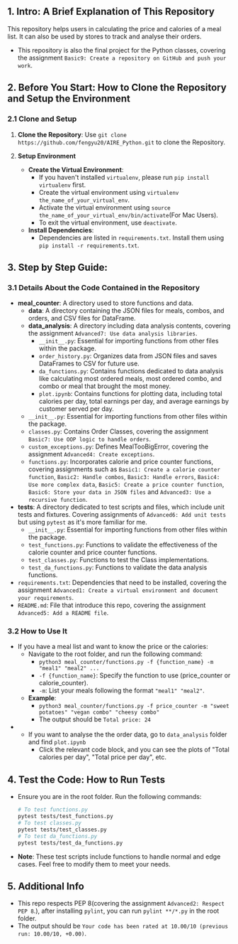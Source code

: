## 1. Intro: A Brief Explanation of This Repository
This repository helps users in calculating the price and calories of a meal list. It can also be used by stores to track and analyse their orders.

* This repository is also the final project for the Python classes, covering the assignment `Basic9: Create a repository on GitHub and push your work`.

## 2. Before You Start: How to Clone the Repository and Setup the Environment

### 2.1 Clone and Setup

1. **Clone the Repository**:
Use `git clone https://github.com/fengyu20/AIRE_Python.git` to clone the Repository.

2. **Setup Environment**
   - **Create the Virtual Environment**:
     - If you haven't installed `virtualenv`, please run `pip install virtualenv` first.
     - Create the virtual environment using `virtualenv the_name_of_your_virtual_env`.
     - Activate the virtual environment using `source the_name_of_your_virtual_env/bin/activate`(For Mac Users).
     - To exit the virtual environment, use `deactivate`.
   - **Install Dependencies**:
     - Dependencies are listed in `requirements.txt`. Install them using `pip install -r requirements.txt`.

## 3. Step by Step Guide:

### 3.1 Details About the Code Contained in the Repository
- **meal_counter**: A directory used to store functions and data.
    - **data**: A directory containing the JSON files for meals, combos, and orders, and CSV files for DataFrame.
    - **data_analysis**: A directory including data analysis contents, covering the assignment `Advanced7: Use data analysis libraries`.
        - `__init__.py`: Essential for importing functions from other files within the package.
        - `order_history.py`: Organizes data from JSON files and saves DataFrames to CSV for future use.
        - `da_functions.py`: Contains functions dedicated to data analysis like calculating most ordered meals, most ordered combo, and combo or meal that brought the most money.
        - `plot.ipynb`: Contains functions for plotting data, including total calories per day, total earnings per day, and average earnings by customer served per day.
    - `__init__.py`: Essential for importing functions from other files within the package.
    - `classes.py`: Contains Order Classes, covering the assignment `Basic7: Use OOP logic to handle orders`.
    - `custom_exceptions.py`: Defines MealTooBigError, covering the assignment `Advanced4: Create exceptions`.
    - `functions.py`: Incorporates calorie and price counter functions, covering assignments such as `Basic1: Create a calorie counter function`, `Basic2: Handle combos`, `Basic3: Handle errors`, `Basic4: Use more complex data`, `Basic5: Create a price counter function`, `Basic6: Store your data in JSON files` and `Advanced3: Use a recursive function`.
- **tests**: A directory dedicated to test scripts and files, which include unit tests and fixtures. Covering assignments of `Advanced6: Add unit tests` but using `pytest` as it's more familiar for me.
    - `__init__.py`: Essential for importing functions from other files within the package.
    - `test_functions.py`: Functions to validate the effectiveness of the calorie counter and price counter functions.
    - `test_classes.py`: Functions to test the Class implementations.
    - `test_da_functions.py`: Functions to validate the data analysis functions.
- `requirements.txt`: Dependencies that need to be installed, covering the assignment `Advanced1: Create a virtual environment and document your requirements`.
- `README.md`: File that introduce this repo, covering the assignment `Advanced5: Add a README file`.

### 3.2 How to Use It
- If you have a meal list and want to know the price or the calories:
    - Navigate to the root folder, and run the following command:
        - `python3 meal_counter/functions.py -f {function_name} -m "meal1" "meal2" ...`
        - `-f {function_name}`: Specify the function to use (price_counter or calorie_counter).
        - `-m`: List your meals following the format `"meal1" "meal2"`.
    - **Example**:
        - `python3 meal_counter/functions.py -f price_counter -m "sweet potatoes" "vegan combo" "cheesy combo"`
        - The output should be `Total price: 24`
- - If you want to analyse the the order data, go to `data_analysis` folder and find `plot.ipynb`
    - Click the relevant code block, and you can see the plots of "Total calories per day", "Total price per day", etc.

## 4. Test the Code: How to Run Tests
- Ensure you are in the root folder. Run the following commands:
    ```bash
    # To test functions.py
    pytest tests/test_functions.py  
    # To test classes.py
    pytest tests/test_classes.py  
    # To test da_functions.py  
    pytest tests/test_da_functions.py    
    ```
- **Note**: These test scripts include functions to handle normal and edge cases. Feel free to modify them to meet your needs.

## 5. Additional Info
- This repo respects PEP 8(covering the assignment `Advanced2: Respect PEP 8`.), after installing `pylint`, you can run `pylint **/*.py` in the root folder.
- The output should be `Your code has been rated at 10.00/10 (previous run: 10.00/10, +0.00)`.